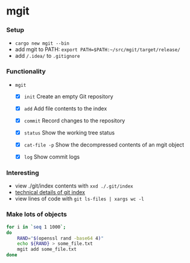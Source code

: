 # mgit

### Setup
- `cargo new mgit --bin`
- add mgit to PATH: `export PATH=$PATH:~/src/mgit/target/release/`
- add `/.idea/` to `.gitignore`

### Functionality
- `mgit`
  - [x] `init` Create an empty Git repository
  - [x] `add` Add file contents to the index
  - [x] `commit` Record changes to the repository
  - [x] `status` Show the working tree status
  - [x] `cat-file -p` Show the decompressed contents of an mgit object
  - [x] `log` Show commit logs


### Interesting
- view ./git/index contents with `xxd ./.git/index`
- [technical details of git index](https://github.com/git/git/blob/master/Documentation/technical/index-format.txt)
- view lines of code with `git ls-files | xargs wc -l`

### Make lots of objects
```sh
for i in `seq 1 1000`;
do
    RAND="$(openssl rand -base64 4)"
    echo ${RAND} > some_file.txt
    mgit add some_file.txt
done
```
